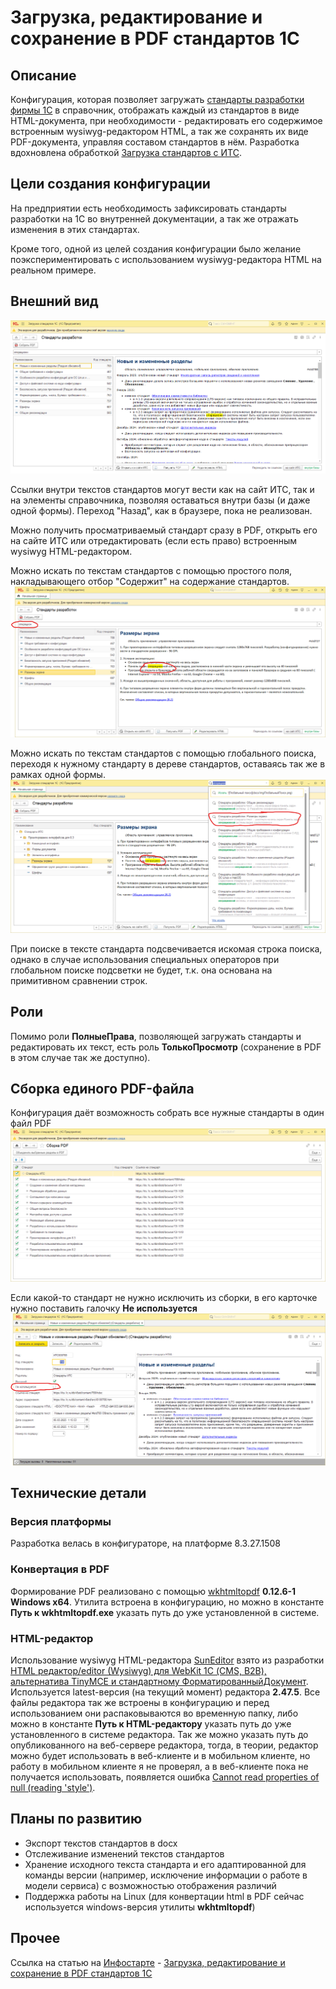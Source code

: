 # Загрузка, редактирование и сохранение в PDF стандартов 1С

## Описание
Конфигурация, которая позволяет загружать [стандарты разработки фирмы 1С](https://its.1c.ru/db/v8std) в справочник, отображать каждый из стандартов в виде HTML-документа, при необходимости - редактировать его содержимое встроенным wysiwyg-редактором HTML, а так же сохранять их виде PDF-документа, управляя составом стандартов в нём.
Разработка вдохновлена обработкой [Загрузка стандартов с ИТС](https://infostart.ru/1c/tools/2202706).

## Цели создания конфигурации
На предприятии есть необходимость зафиксировать стандарты разработки на 1С во внутренней документации, а так же отражать изменения в этих стандартах.

Кроме того, одной из целей создания конфигурации было желание поэкспериментировать с использованием wysiwyg-редактора HTML на реальном примере.

## Внешний вид
![Главное окно](docs/img/ГлавноеОкно.png)

Ссылки внутри текстов стандартов могут вести как на сайт ИТС, так и на элементы справочника, позволяя оставаться внутри базы (и даже одной формы). Переход "Назад", как в браузере, пока не реализован.

Можно получить просматриваемый стандарт сразу в PDF, открыть его на сайте ИТС или отредактировать (если есть право) встроенным wysiwyg HTML-редактором.

Можно искать по текстам стандартов с помощью простого поля, накладывающего отбор "Содержит" на содержание стандартов.
![Простой поиск](docs/img/ПростойПоиск.png)

Можно искать по текстам стандартов с помощью глобального поиска, переходя к нужному стандарту в дереве стандартов, оставаясь так же в рамках одной формы. 
![Глобальный поиск](docs/img/ГлобальныйПоиск.png)

При поиске в тексте стандарта подсвечивается искомая строка поиска, однако в случае использования специальных операторов при глобальном поиске подсветки не будет, т.к. она основана на примитивном сравнении строк.

## Роли
Помимо роли **ПолныеПрава**, позволяющей загружать стандарты и редактировать их текст, есть роль **ТолькоПросмотр** (сохранение в PDF в этом случае так же доступно).

## Сборка единого PDF-файла
Конфигурация даёт возможность собрать все нужные стандарты в один файл PDF
![Сборка PDF](docs/img/СборкаPDF.png)

Если какой-то стандарт не нужно исключить из сборки, в его карточке нужно поставить галочку **Не используется**
![Карточка стандарта](docs/img/КарточкаСтандарта.png)

## Технические детали

### Версия платформы
Разработка велась в конфигураторе, на платформе 8.3.27.1508

### Конвертация в PDF
Формирование PDF реализовано с помощью [wkhtmltopdf](https://infostart.ru/1c/tools/2202706) **0.12.6-1 Windows x64**. Утилита встроена в конфигурацию, но можно в константе **Путь к wkhtmltopdf.exe** указать путь до уже установленной в системе.

### HTML-редактор
Использование wysiwyg HTML-редактора [SunEditor](http://suneditor.com/sample/index.html) взято из разработки [HTML редактор/editor (Wysiwyg) для WebKit 1С (CMS, B2B), альтернатива TinyMCE и стандартному ФорматированныйДокумент](https://infostart.ru/1c/articles/1352459). Используется latest-версия (на текущий момент) редактора **2.47.5**. Все файлы редактора так же встроены в конфигурацию и перед использованием они распаковываются во временную папку, либо можно в константе **Путь к HTML-редактору** указать путь до уже установленного в системе редактора.
Так же можно указать путь до опубликованного на веб-сервере редактора, тогда, в теории, редактор можно будет использовать в веб-клиенте и в мобильном клиенте, но работу в мобильном клиенте я не проверял, а в веб-клиенте пока не получается использовать, появляется ошибка [Cannot read properties of null (reading 'style')](https://github.com/JiHong88/SunEditor/issues/1052).

## Планы по развитию
* Экспорт текстов стандартов в docx
* Отслеживание изменений текстов стандартов
* Хранение исходного текста стандарта и его адаптированной для команды версии (например, исключение информации о работе в модели сервиса) с возможностью отображения различий
* Поддержка работы на Linux (для конвертации html в PDF сейчас используется windows-версия утилиты **wkhtmltopdf**)

## Прочее
Ссылка на статью на [Инфостарте](https://infostart.ru) - [Загрузка, редактирование и сохранение в PDF стандартов 1С](https://infostart.ru/1c/articles/2381072)